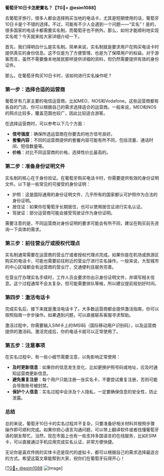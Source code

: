 **葡萄牙10日卡怎麽實名？【TG💪+ @esim1088】**

去葡萄牙旅行，很多人都会选择购买当地的电话卡，尤其是短期使用的话，葡萄牙10日卡是个不错的选择。不过，可能有不少人会遇到一个问题——“实名”！是的，很多国家的电话卡都需要实名制，而葡萄牙也不例外。那么，如何才能顺利地实现实名呢？今天就来给大家详细介绍一下。

首先，我们得明白什么是实名制。简单来说，实名制就是要求用户在购买电话卡时提供真实的身份信息。这不仅是为了方便管理，也是为了保障用户的权益。对于游客而言，虽然不需要像本地居民那样提供详细的资料，但仍然需要提供有效的身份证件。

那么，在葡萄牙购买10日卡时，该如何进行实名操作呢？

### **第一步：选择合适的运营商**
葡萄牙有几家主要的电信运营商，比如MEO、NOS和Vodafone。这些运营商都有各自的门店，你可以根据自己的需求选择适合的运营商。一般来说，MEO和NOS的网点比较多，覆盖范围也较广，因此比较适合游客。

在选择运营商时，可以参考以下几个方面：
- **信号强度**：确保所选运营商在你要去的地方信号良好。
- **套餐内容**：不同的运营商提供的套餐内容可能有所不同，包括流量、通话时间、短信数量等。
- **价格**：对比不同运营商的价格，选择性价比最高的。

### **第二步：准备身份证明文件**
实名制的核心在于身份验证。在葡萄牙购买电话卡时，你需要提供有效的身份证明文件。以下是一些常见的可接受的身份证明：
- 护照：这是国际通用的身份证明文件，几乎所有的国家都认可护照作为合法的身份证明。
- 居住证：如果你在葡萄牙长期居住，也可以使用居住证进行实名认证。
- 驾驶证：部分运营商可能会接受驾驶证作为身份证明。

需要注意的是，不同运营商对身份证明的要求可能会有所不同，建议在购买前先咨询一下具体的需求。

### **第三步：前往营业厅或授权代理点**
实名制通常需要在运营商的营业厅或者授权代理点完成。如果你是在机场或旅游区购买的电话卡，可能也需要前往附近的营业厅进行实名操作。一般来说，大型城市的中心区域都会有运营商的营业厅，交通便利且服务完善。

在营业厅办理实名手续时，工作人员会要求你出示身份证明文件，并填写相关信息。这个过程通常不会太复杂，但可能需要排队等候，所以建议提前规划好时间。

### **第四步：激活电话卡**
完成实名后，接下来就是激活电话卡了。大多数运营商都会提供激活指南，你可以按照指南一步步操作。如果遇到问题，可以直接联系客服寻求帮助。

激活过程中，你需要输入SIM卡上的IMSI码（国际移动用户识别码），以及运营商提供的激活码。激活完成后，你的电话卡就可以正常使用了。

### **第五步：注意事项**
在实名过程中，有一些小细节需要注意，以免影响正常使用：
- **及时更新信息**：如果你的信息发生变化，比如更换护照号码或地址，应及时通知运营商更新信息。
- **避免重复注册**：每个用户只能注册一张实名卡，不要尝试重复注册，否则可能会导致账号被封禁。
- **保护个人信息**：实名过程中会涉及个人隐私，一定要确保信息的安全性，防止泄露。

### **总结**
总的来说，葡萄牙10日卡的实名过程并不复杂，只要准备好相关材料并按照步骤操作即可顺利完成。如果你担心语言沟通问题，可以带上翻译软件或者找懂葡萄牙语的朋友帮忙。当然，现在市面上也有一些支持多国语言的在线服务，比如ESIM卡，可以直接通过手机应用完成实名认证，非常方便快捷。

无论你是喜欢传统的实体卡还是现代的虚拟卡，都可以根据自己的需求选择最适合的方式。希望这篇文章能帮到大家，祝你们在葡萄牙玩得开心！

[[TG💪+ @esim1088](https://t.me/s/esim1088) ![Image](https://i.postimg.cc/4NQfJmqS/Snipaste-2025-05-13-00-14-12.png)]